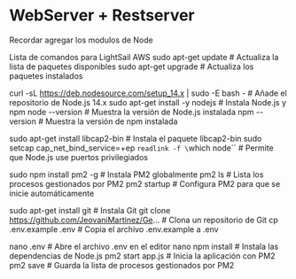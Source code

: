 # WebServer + Restserver

Recordar agregar los modulos de Node

Lista de comandos para LightSail AWS
sudo apt-get update              # Actualiza la lista de paquetes disponibles
sudo apt-get upgrade             # Actualiza los paquetes instalados

curl -sL https://deb.nodesource.com/setup_14.x | sudo -E bash -  # Añade el repositorio de Node.js 14.x
sudo apt-get install -y nodejs   # Instala Node.js y npm
node --version                   # Muestra la versión de Node.js instalada
npm --version                    # Muestra la versión de npm instalada

sudo apt-get install libcap2-bin # Instala el paquete libcap2-bin
sudo setcap cap_net_bind_service=+ep `readlink -f \`which node\`` # Permite que Node.js use puertos privilegiados

sudo npm install pm2 -g          # Instala PM2 globalmente
pm2 ls                           # Lista los procesos gestionados por PM2
pm2 startup                      # Configura PM2 para que se inicie automáticamente

sudo apt-get install git         # Instala Git
git clone https://github.com/JeovaniMartinez/Ge...  # Clona un repositorio de Git
cp .env.example .env             # Copia el archivo .env.example a .env

nano .env                        # Abre el archivo .env en el editor nano
npm install                      # Instala las dependencias de Node.js
pm2 start app.js                 # Inicia la aplicación con PM2
pm2 save                         # Guarda la lista de procesos gestionados por PM2